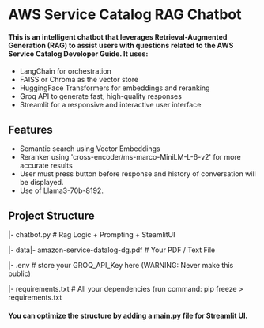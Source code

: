 # AWS Service Catalog RAG Chatbot
#### This is an intelligent chatbot that leverages Retrieval-Augmented Generation (RAG) to assist users with questions related to the AWS Service Catalog Developer Guide. It uses:
- LangChain for orchestration
- FAISS or Chroma as the vector store
- HuggingFace Transformers for embeddings and reranking
- Groq API to generate fast, high-quality responses
- Streamlit for a responsive and interactive user interface

## Features
- Semantic search using Vector Embeddings
- Reranker using 'cross-encoder/ms-marco-MiniLM-L-6-v2' for more accurate results
- User must press button before response and history of conversation will be displayed.
- Use of Llama3-70b-8192.

## Project Structure
|- chatbot.py                          # Rag Logic + Prompting + SteamlitUI

|- data|- amazon-service-datalog-dg.pdf   # Your PDF / Text File

|- .env                                # store your GROQ_API_Key here (WARNING: Never make this public)

|- requirements.txt                    # All your dependencies (run command: pip freeze > requirements.txt
#### You can optimize the structure by adding a main.py file for Streamlit UI.
